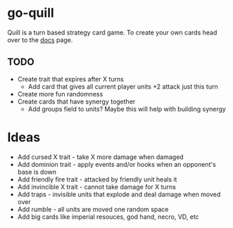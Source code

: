 # go-quill

Quill is a turn based strategy card game. To create your own cards head over to the [docs](./docs/) page.

## TODO
- Create trait that expires after X turns
  - Add card that gives all current player units +2 attack just this turn
- Create more fun randomness
- Create cards that have synergy together
  - Add groups field to units? Maybe this will help with building synergy 

# Ideas
- Add cursed X trait - take X more damage when damaged
- Add dominion trait - apply events and/or hooks when an opponent's base is down
- Add friendly fire trait - attacked by friendly unit heals it
- Add invincible X trait - cannot take damage for X turns
- Add traps - invisible units that explode and deal damage when moved over
- Add rumble - all units are moved one random space
- Add big cards like imperial resouces, god hand, necro, VD, etc
